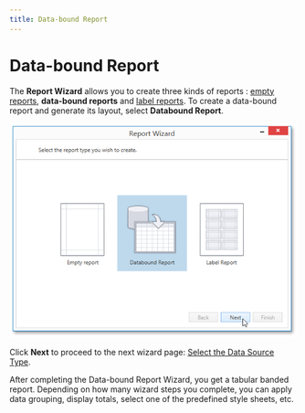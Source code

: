 ```yaml
---
title: Data-bound Report
---
```

# Data-bound Report
The **Report Wizard** allows you to create three kinds of reports : [empty reports](empty-report.md), **data-bound reports** and [label reports](label-report.md). To create a data-bound report and generate its layout, select **Databound Report**.

![WPDDesigner_ReportWizard_Databound](../../../../images/img121983.png)

Click **Next** to proceed to the next wizard page: [Select the Data Source Type](data-bound-report/select-the-data-source-type.md).

After completing the Data-bound Report Wizard, you get a tabular banded report. Depending on how many wizard steps you complete, you can apply data grouping, display totals, select one of the predefined style sheets, etc.